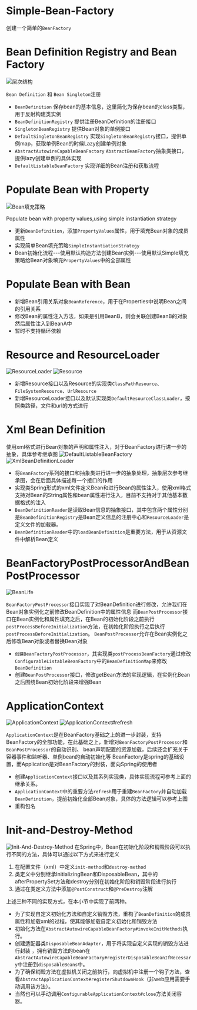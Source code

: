 # Simple-Bean-Factory

创建一个简单的`BeanFactory`

# Bean Definition Registry and Bean Factory

![层次结构](./assets/Bean-Factory-with-Bean-Registry.png)

`Bean Definition` 和 `Bean Singleton`注册

- `BeanDefinition` 保存bean的基本信息，这里简化为保存bean的class类型，用于反射构建类实例
- `BeanDefinitionRegistry` 提供注册BeanDefinition的注册接口
- `SingletonBeanRegistry` 提供Bean对象的单例接口
- `DefaultSingletonBeanRegistry` 实现`SingletonBeanRegistry`接口，提供单例map，获取单例Bean的时候Lazy创建单例对象
- `AbstractAutowireCapableBeanFactory` `AbstractBeanFactory`抽象类接口，提供lazy创建单例的具体实现
- `DefaultListableBeanFactory` 实现详细的Bean注册和获取流程

# Populate Bean with Property

![Bean填充策略](./assets/Populate-Bean-Strategy.png)

Populate bean with property values,using simple instantiation strategy

- 更新`BeanDefinition`，添加`PropertyValues`属性，用于填充Bean对象的成员属性
- 实现简单Bean填充策略`SimpleInstantiationStrategy`
- Bean初始化流程---使用默认构造方法创建Bean实例---使用默认Simple填充策略给Bean对象填充`PropertyValues`中的全部属性

# Populate Bean with Bean

- 新增Bean引用关系对象`BeanReference`，用于在Properties中说明Bean之间的引用关系
- 修改Bean的属性注入方法，如果是引用BeanB，则会关联创建BeanB的对象然后属性注入到BeanA中
- 暂时不支持循环依赖

# Resource and ResourceLoader

![ResourceLoader](./assets/DefaultResourceClassLoader.png)
![Resource](./assets/Resource.png)

- 新增Resource接口以及Resource的实现类`ClassPathResource`、`FileSystemResource`、`UrlResource`
- 新增ResourceLoader接口以及默认实现类`DefaultResourceClassLoader`，按照类路径，文件和url的方式进行

# Xml Bean Definition

使用xml格式进行Bean对象的声明和属性注入，对于BeanFactory进行进一步的抽象，具体参考继承图
![DefaultListableBeanFactory](./assets/xml-define-bean-DefaultListableBeanFactory.png)
![XmlBeanDefinitionLoader](./assets/xml-bean-difinition-XmlBeanDefinitionReader.png)

- 将`BeanFactory`系列的接口和抽象类进行进一步的抽象处理，抽象层次参考继承图，会在后面具体描述每一个接口的作用
- 实现类Spring形式的xml文件定义Bean和进行Bean的属性注入，使用xml格式支持对Bean的String属性和bean属性进行注入，目前不支持对于其他基本数据格式的注入
- `BeanDefinitionReader`是读取Bean信息的抽象接口，其中包含两个属性分别是`BeanDefinitionRegistry`是Bean定义信息的注册中心和`ResourceLoader`是定义文件的加载器。
- `BeanDefinitionReader`中的`loadBeanDefinition`是重要方法，用于从资源文件中解析Bean定义

# BeanFactoryPostProcessorAndBeanPostProcessor
![BeanLife](./assets/BeanFactoryPostProcessorAndBeanPostProcessor.png)

`BeanFactoryPostProcessor`接口实现了对BeanDefinition进行修改，允许我们在Bean对象实例化之前修改BeanDefinition中的属性信息
而`BeanPostProcessor`接口在Bean实例化和属性填充之后，在Bean的初始化阶段之前执行`postProcessBeforeInitialization`方法，在初始化阶段执行之后执行`postProcessBeforeInitialization`。
`BeanPostProcessor`允许在Bean实例化之后修改Bean对象或者替换Bean对象

- `创建BeanFactoryPostProcessor`，其实现类`postProcessBeanFactory`通过修改`ConfigurableListableBeanFactory`中的`BeanDefinitionMap`来修改`BeanDefinition`
- 创建`BeanPostProcessor`接口，修改getBean方法的实现逻辑，在实例化Bean之后围绕Bean初始化阶段来增强Bean

# ApplicationContext
![ApplicationContext](./assets/ClassPathXmlApplicationContext.png)
![ApplicationContext#refresh](./assets/ApplicationContext.png)

`ApplicationContext`是在BeanFactory基础之上的进一步封装，支持BeanFactory的全部功能，在此基础之上，新增对`BeanFactoryPostProcessor`和`BeanPostProcessor`的自动识别、
bean声明配置的资源加载，后续还会扩充关于容器事件和监听器、单例bean的自动初始化等
BeanFactory是spring的基础设置，而Application是对BeanFactory的封装，面向Spring的使用者

- 创建`ApplicationContext`接口以及其系列实现类，具体实现流程可参考上面的继承关系。
- `ApplicationContext`中的重要方法`refresh`用于重建`BeanFactory`并自动加载`BeanDefinition`，提前初始化全部Bean对象，具体的方法逻辑可以参考上图
- 重构包名

# Init-and-Destroy-Method
![Init-And-Destroy-Method](./assets/InitAndDestroyBeanMethod.png)
在Spring中，Bean在初始化阶段和销毁阶段可以执行不同的方法，具体可以通过以下方式来进行定义
1. 在配置文件（xml）中定义`init-method`和`destroy-method`
2. 类定义中分别继承InitializingBean和DisposableBean，其中的afterPropertySet方法和destroy分别在初始化阶段和销毁阶段进行执行
3. 通过在类定义方法中添加`@PostConstruct`和`@PreDestroy`注解

上述三种不同的实现方式，在本小节中实现了前两种。
- 为了实现自定义初始化方法和自定义销毁方法，重构了`BeanDefinition`的成员属性和加载xml的过程，使其能够加载自定义初始化和销毁方法
- 初始化方法在`AbstractAutowireCapableBeanFactory#invokeInitMethods`执行。
- 创建适配器类`DisposableBeanAdapter`，用于将实现自定义实现的销毁方法进行封装
，拥有销毁方法的bean在`AbstractAutowireCapableBeanFactory#registerDisposableBeanIfNecessary`中注册到`disposableBeans`中。
- 为了确保销毁方法在虚拟机关闭之前执行，向虚拟机中注册一个钩子方法，查看`AbstractApplicationContext#registerShutdownHook`（非web应用需要手动调用该方法）。
- 当然也可以手动调用`ConfigurableApplicationContext#close`方法关闭容器。